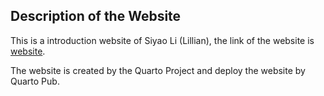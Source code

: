 ## Description of the Website

This is a introduction website of Siyao Li (Lillian), the link of the website is [website](https://siylillian.github.io/biostat840-intro-Siyao-Li/).

The website is created by the Quarto Project and deploy the website by Quarto Pub.

